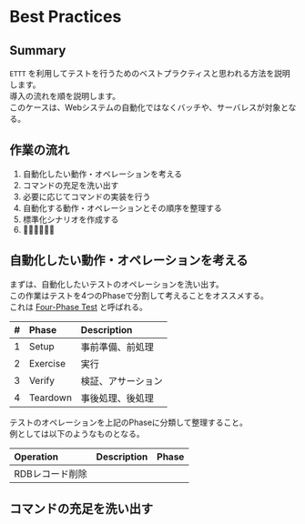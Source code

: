 # Best Practices

## Summary

`ETTT` を利用してテストを行うためのベストプラクティスと思われる方法を説明します。  
導入の流れを順を説明します。  
このケースは、Webシステムの自動化ではなくバッチや、サーバレスが対象となる。

## 作業の流れ

1. 自動化したい動作・オペレーションを考える
1. コマンドの充足を洗い出す
1. 必要に応じてコマンドの実装を行う
1. 自動化する動作・オペレーションとその順序を整理する
1. 標準化シナリオを作成する
1. 

## 自動化したい動作・オペレーションを考える

まずは、自動化したいテストのオペレーションを洗い出す。  
この作業はテストを4つのPhaseで分割して考えることをオススメする。  
これは [Four-Phase Test](http://xunitpatterns.com/Four%20Phase%20Test.html) と呼ばれる。

|#|Phase|Description|
|:---|:---|:---|
|1|Setup|事前準備、前処理|
|2|Exercise|実行|
|3|Verify|検証、アサーション|
|4|Teardown|事後処理、後処理|

テストのオペレーションを上記のPhaseに分類して整理すること。  
例としては以下のようなものとなる。

|Operation|Description|Phase|
|:---|:---|:---|
|RDBレコード削除|||


## コマンドの充足を洗い出す








